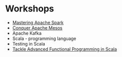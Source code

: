 # Workshops

* [Mastering Apache Spark](mastering_apache_spark.md)
* [Conquer Apache Mesos](conquer_apache_mesos.md)
* Apache Kafka
* Scala - programming language
* Testing in Scala
* [Tackle Advanced Functional Programming in Scala](tackle_advanced_functional_programming.md)
